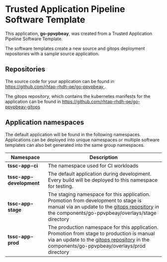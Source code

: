 # Trusted Application Pipeline Software Template

This application, **go-ppvpbeay**, was created from a Trusted Application Pipeline Software Template.

The software templates create a new source and gitops deployment repositories with a sample source application. 

## Repositories

The source code for your application can be found in [https://github.com/rhtap-rhdh-qe/go-ppvpbeay ](https://github.com/rhtap-rhdh-qe/go-ppvpbeay ).
 
The gitops repository, which contains the kubernetes manifests for the application can be found in 
[https://github.com/rhtap-rhdh-qe/go-ppvpbeay-gitops ](https://github.com/rhtap-rhdh-qe/go-ppvpbeay-gitops ) 

## Application namespaces 

The default application will be found in the following namespaces. Applications can be deployed into unique namespaces or multiple software templates can also bet generated into the same group namespaces.  

|  Namespace   |  Description   |  
| -------- | -------- |
| **tssc-app-ci** | The namespace used for CI workloads |
| **tssc-app-development** | The default application during development. Every build will be deployed to this namespace for testing. |
| **tssc-app-stage** | The staging namespace for this application. Promotion from development to stage is manual via an update to the [gitops repository](https://github.com/rhtap-rhdh-qe/go-ppvpbeay-gitops ) in the components/go-ppvpbeay/overlays/stage directory |
| **tssc-app-prod** | The production namespace for this application. Promotion from stage to production is manual via an update to the [gitops repository](https://github.com/rhtap-rhdh-qe/go-ppvpbeay-gitops ) in the components/go-ppvpbeay/overlays/prod directory |